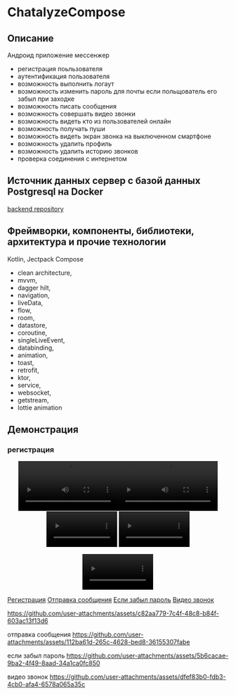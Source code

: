 # ChatalyzeCompose

## Описание 
Андроид приложение мессенжер
- регистрация поьльзователя
- аутентификация пользователя
- возможность выполнить логаут
- возможность изменить пароль для почты если польщователь его забыл при заходке
- возможность писать сообщения
- возможность совершать видео звонки
- возможность видеть кто из пользователей онлайн
- возможность получать пуши
- возможность видеть экран звонка на выключенном смартфоне
- возможность удалить профиль
- возможность удалить историю звонков
- проверка соединения с интернетом

## Источник данных сервер с базой данных Postgresql на Docker
[backend repository](https://github.com/RomanMarinov/ChatalyzeBackendKtor)

## Фреймворки, компоненты, библиотеки, архитектура и прочие технологии 
Kotlin, Jectpack Compose

- clean architecture, <br/>
- mvvm, <br/>
- dagger hilt, <br/>
- navigation, <br/>
- liveData, <br/>
- flow, <br/>
- room, <br/>
- datastore, <br/>
- coroutine, <br/>
- singleLiveEvent, <br/>
- databinding, <br/>
- animation, <br/>
- toast, <br/>
- retrofit, <br/>
- ktor, <br/>
- service, <br/>
- websocket, <br/>
- getstream, <br/>
- lottie animation <br/>

## Демонстрация  

### регистрация



<div style="display: flex; justify-content: center;">
    <video src="https://github.com/user-attachments/assets/c82aa779-7c4f-48c8-b84f-603ac13f13d6" width="45%" controls></video>
    <video src="https://github.com/user-attachments/assets/112ba61d-265c-4628-bed8-36155307fabe" width="45%" controls></video>
</div>


<div align="center">
    <video src="https://github.com/user-attachments/assets/c82aa779-7c4f-48c8-b84f-603ac13f13d6" width="32%" controls></video>
    <video src="https://github.com/user-attachments/assets/112ba61d-265c-4628-bed8-36155307fabe" width="32%" controls></video>
</div>





<p align="center">
<video src="https://github.com/user-attachments/assets/c82aa779-7c4f-48c8-b84f-603ac13f13d6" width="32%"/>
<video src="https://github.com/user-attachments/assets/112ba61d-265c-4628-bed8-36155307fabe" width="32%"/>
<img src="https://github.com/GetStream/stream-video-android/assets/24237865/3cc08121-c8c8-4b71-8a96-0cf33b9f2c68" width="32%"/>
</p>


[Регистрация](https://github.com/user-attachments/assets/c82aa779-7c4f-48c8-b84f-603ac13f13d6) 
[Отправка сообщения](https://github.com/user-attachments/assets/112ba61d-265c-4628-bed8-36155307fabe) 
[Если забыл пароль](https://github.com/user-attachments/assets/5b6cacae-9ba2-4f49-8aad-34a1ca0fc850) 
[Видео звонок](https://github.com/user-attachments/assets/dfef83b0-fdb3-4cb0-afa4-6578a065a35c)




https://github.com/user-attachments/assets/c82aa779-7c4f-48c8-b84f-603ac13f13d6


отправка сообщения
https://github.com/user-attachments/assets/112ba61d-265c-4628-bed8-36155307fabe

если забыл пароль
https://github.com/user-attachments/assets/5b6cacae-9ba2-4f49-8aad-34a1ca0fc850

видео звонок
https://github.com/user-attachments/assets/dfef83b0-fdb3-4cb0-afa4-6578a065a35c







